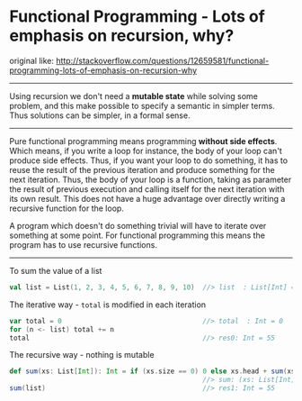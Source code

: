 # Functional Programming - Lots of emphasis on recursion, why?

original like: http://stackoverflow.com/questions/12659581/functional-programming-lots-of-emphasis-on-recursion-why
___
Using recursion we don't need a **mutable state** while solving some problem, and this make possible to specify a semantic in simpler terms. Thus solutions can be simpler, in a formal sense.
___
Pure functional programming means programming **without side effects**. Which means, if you write a loop for instance, the body of your loop can't produce side effects. Thus, if you want your loop to do something, it has to reuse the result of the previous iteration and produce something for the next iteration. Thus, the body of your loop is a function, taking as parameter the result of previous execution and calling itself for the next iteration with its own result. This does not have a huge advantage over directly writing a recursive function for the loop.

A program which doesn't do something trivial will have to iterate over something at some point. For functional programming this means the program has to use recursive functions.
___

To sum the value of a list
```scala
val list = List(1, 2, 3, 4, 5, 6, 7, 8, 9, 10)  //> list  : List[Int] = List(1, 2, 3, 4, 5, 6, 7, 8, 9, 10)
```

The iterative way - ```total``` is modified in each iteration
```scala
var total = 0                                   //> total  : Int = 0
for (n <- list) total += n
total                                           //> res0: Int = 55
```

The recursive way - nothing is mutable
```scala
def sum(xs: List[Int]): Int = if (xs.size == 0) 0 else xs.head + sum(xs.tail)
                                                //> sum: (xs: List[Int])Int
sum(list)                                       //> res1: Int = 55
```
